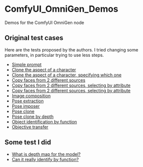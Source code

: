 # ComfyUI_OmniGen_Demos

Demos for the ComfyUI OmniGen node

## Original test cases

Here are the tests proposed by the authors.
I tried changing some parameters, in particular trying to use less steps.

- [Simple prompt](original/1)
- [Clone the aspect of a character](original/2)
- [Clone the aspect of a character, specifying which one](original/3)
- [Copy faces from 2 different sources](original/4)
- [Copy faces from 2 different sources, selecting by attribute](original/5)
- [Copy faces from 2 different sources, selecting by attribute](original/6)
- [Image composition](original/7)
- [Pose extraction](original/8)
- [Pose imposer](original/9)
- [Pose clone](original/a)
- [Pose clone by depth](original/b)
- [Object identification by function](original/c)
- [Objective transfer](original/d)

## Some test I did

- [What is depth map for the model?](added/1)
- [Can it really identify by function?](added/2)
